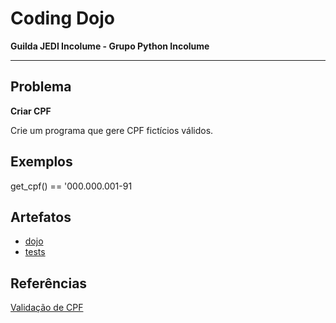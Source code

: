 # Coding Dojo

**Guilda JEDI Incolume - Grupo Python Incolume**

---

## Problema

**Criar CPF**

Crie um programa que gere CPF fictícios válidos.

## Exemplos

get_cpf() == '000.000.001-91

## Artefatos
- [dojo](./__init__.py)
- [tests](./test_20240503.py)


## Referências

[Validação de CPF](../dojo20240502)
